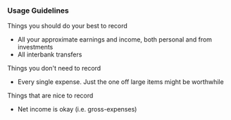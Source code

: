 

### Usage Guidelines

Things you should do your best to record
- All your approximate earnings and income, both personal and from investments
- All interbank transfers

Things you don't need to record
- Every single expense. Just the one off large items might be worthwhile

Things that are nice to record
- Net income is okay (i.e. gross-expenses)